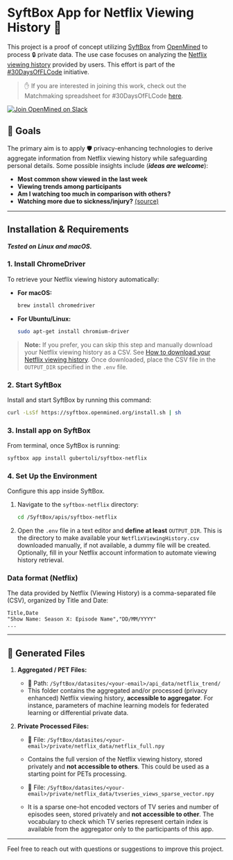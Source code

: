 # SyftBox App for Netflix Viewing History 🍿

This project is a proof of concept utilizing [SyftBox](https://syftbox-documentation.openmined.org/) from [OpenMined](https://openmined.org/) to process 🔒 private data. The use case focuses on analyzing the [Netflix viewing history](https://help.netflix.com/en/node/101917) provided by users. This effort is part of the [#30DaysOfFLCode](https://info.openmined.org/30daysofflcode) initiative.

> ✋ If you are interested in joining this work, check out the Matchmaking spreadsheet for #30DaysOfFLCode [here](https://docs.google.com/spreadsheets/d/1euxZMxQXwctjRt_MVLqnqkuBqpXKuGagLReYANXj1i8/edit?gid=78639164#gid=78639164).

[![Join OpenMined on Slack](https://img.shields.io/badge/Join%20Us%20on-Slack-blue)](https://slack.openmined.org/)

## 🎯 Goals

The primary aim is to apply 🛡️ privacy-enhancing technologies to derive aggregate information from Netflix viewing history while safeguarding personal details. Some possible insights include (**_ideas are welcome_**):

- **Most common show viewed in the last week**
- **Viewing trends among participants**
- **Am I watching too much in comparison with others?**
- **Watching more due to sickness/injury?** [(source)](https://www.kaggle.com/code/nachoco/netflix-viewing-analysis-with-injury)

---

## Installation & Requirements
**_Tested on Linux and macOS._**

### 1. Install ChromeDriver
To retrieve your Netflix viewing history automatically:

- **For macOS:**
  ```bash
  brew install chromedriver
   ```

- **For Ubuntu/Linux:**
   ```bash
   sudo apt-get install chromium-driver
   ```

> **Note:** If you prefer, you can skip this step and manually download your Netflix viewing history as a CSV. See [How to download your Netflix viewing history](https://help.netflix.com/en/node/101917). Once downloaded, place the CSV file in the `OUTPUT_DIR` specified in the `.env` file.

### 2. Start SyftBox
Install and start SyftBox by running this command:

   ```bash
   curl -LsSf https://syftbox.openmined.org/install.sh | sh
   ```
### 3. Install app on SyftBox
From terminal, once SyftBox is running:
   ```bash
   syftbox app install gubertoli/syftbox-netflix
   ```

### 4. Set Up the Environment
Configure this app inside SyftBox.

1. Navigate to the `syftbox-netflix` directory:
   ```bash
   cd /SyftBox/apis/syftbox-netflix
   ```
2. Open the `.env` file in a text editor and **define at least** `OUTPUT_DIR`. This is the directory to make available your `NetflixViewingHistory.csv` downloaded manually, if not available, a dummy file will be created. Optionally, fill in your Netflix account information to automate viewing history retrieval.

### Data format (Netflix)
The data provided by Netflix (Viewing History) is a comma-separated file (CSV), organized by Title and Date:

   ```
   Title,Date
   "Show Name: Season X: Episode Name","DD/MM/YYYY"
   ...
   ```
---

## 📁 Generated Files

1. **Aggregated / PET Files:**

   - 📂 Path: `/SyftBox/datasites/<your-email>/api_data/netflix_trend/`
   - This folder contains the aggregated and/or processed (privacy enhanced) Netflix viewing history, **accessible to aggregator**. For instance, parameters of machine learning models for federated learning or differential private data.

2. **Private Processed Files:**

   - 📂 File: `/SyftBox/datasites/<your-email>/private/netflix_data/netflix_full.npy`
   - Contains the full version of the Netflix viewing history, stored privately and **not accessible to others**. This could be used as a starting point for PETs processing.

   - 📂 File: `/SyftBox/datasites/<your-email>/private/netflix_data/tvseries_views_sparse_vector.npy`
   - It is a sparse one-hot encoded vectors of TV series and number of episodes seen, stored privately and **not accessible to other**. The vocabulary to check which TV series represent certain index is available from the aggregator only to the participants of this app.

---

Feel free to reach out with questions or suggestions to improve this project.

